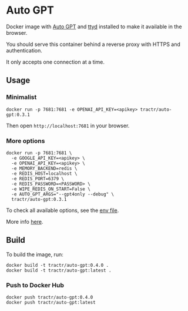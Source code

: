 # Auto GPT

Docker image with [Auto GPT](https://github.com/Significant-Gravitas/Auto-GPT) and [ttyd](https://github.com/tsl0922/ttyd) installed to make it available in the browser.

You should serve this container behind a reverse proxy with HTTPS and authentication.

It only accepts one connection at a time.

## Usage

### Minimalist

```shell
docker run -p 7681:7681 -e OPENAI_API_KEY=<apikey> tractr/auto-gpt:0.3.1
```

Then open `http://localhost:7681` in your browser.

### More options

```shell
docker run -p 7681:7681 \
  -e GOOGLE_API_KEY=<apikey> \
  -e OPENAI_API_KEY=<apikey> \
  -e MEMORY_BACKEND=redis \
  -e REDIS_HOST=localhost \
  -e REDIS_PORT=6379 \
  -e REDIS_PASSWORD=<PASSWORD> \
  -e WIPE_REDIS_ON_START=False \
  -e AUTO_GPT_ARGS="--gpt4only --debug" \
  tractr/auto-gpt:0.3.1
```

To check all available options, see the [env file](https://github.com/Significant-Gravitas/Auto-GPT/blob/master/.env.template).

More info [here](https://significant-gravitas.github.io/Auto-GPT/).

## Build

To build the image, run:

```shell
docker build -t tractr/auto-gpt:0.4.0 .
docker build -t tractr/auto-gpt:latest .
```
### Push to Docker Hub

```shell
docker push tractr/auto-gpt:0.4.0
docker push tractr/auto-gpt:latest
```
